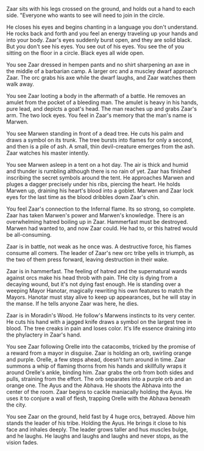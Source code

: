 Zaar sits with his legs crossed on the ground, and holds out a hand to each side. "Everyone who wants to see will need to join in the circle.

He closes his eyes and begins chanting in a language you don't understand. He rocks back and forth and you feel an energy traveling up your hands and into your body. Zaar's eyes suddenly burst open, and they are solid black. But you don't see his eyes. You see out of his eyes. You see the <number> of you sitting on the floor in a circle. Black eyes all wide open.

You see Zaar dressed in hempen pants and no shirt sharpening an axe in the middle of a barbarian camp. A larger orc and a muscley dwarf approach Zaar. The orc grabs his axe while the dwarf laughs, and Zaar watches them walk away.

You see Zaar looting a body in the aftermath of a battle. He removes an amulet from the pocket of a bleeding man. The amulet is heavy in his hands, pure lead, and depicts a goat's head. The man reaches up and grabs Zaar's arm. The two lock eyes. You feel in Zaar's memory that the man's name is Marwen.

You see Marwen standing in front of a dead tree. He cuts his palm and draws a symbol on its trunk. The tree bursts into flames for only a second, and then is a pile of ash. A small, thin devil-creature emerges from the ash. Zaar watches his master intently.

You see Marwen asleep in a tent on a hot day. The air is thick and humid and thunder is rumbling although there is no rain of yet. Zaar has finished inscribing the secret symbols around the tent. He approaches Marwen and pluges a dagger precisely under his ribs, piercing the heart. He holds Marwen up, draining his heart's blood into a goblet. Marwen and Zaar lock eyes for the last time as the blood dribbles down Zaar's chin.

You feel Zaar's connection to the Infernal flame. Its so strong, so complete. Zaar has taken Marwen's power and Marwen's knowledge. There is an overwhelming hatred boiling up in Zaar. Hammerfast must be destroyed. Marwen had wanted to, and now Zaar could. He had to, or this hatred would be all-consuming.

Zaar is in battle, not weak as he once was. A destructive force, his flames consume all comers. The leader of Zaar's new orc tribe yells in triumph, as the two of them press forward, leaving destruction in their wake.

Zaar is in hammerfast. The feeling of hatred and the supernatural wards against orcs make his head throb with pain. THe city is dying from a decaying wound, but it's not dying fast enough. He is standing over a weeping Mayor Hanotar, magically rewriting his own features to match the Mayors. Hanotar must stay alive to keep up appearances, but he will stay in the manse. If he tells anyone Zaar was here, he dies.

Zaar is in Moradin's Wood. He follow's Marwens instincts to its very center. He cuts his hand with a jagged knife draws a symbol on the largest tree in blood. The tree creaks in pain and loses color. It's life essence draining into the phylactery in Zaar's hand.

You see Zaar following Orelle into the catacombs, tricked by the promise of a reward from a mayor in disguise. Zaar is holding an orb, swirling orange and purple. Orelle, a few steps ahead, doesn't turn around in time. Zaar summons a whip of flaming thorns from his hands and skillfully wraps it around Orelle's ankle, binding him. Zaar grabs the orb from both sides and pulls, straining from the effort. The orb separates into a purple orb and an orange one. The Ayus and the Abhava. He shoots the Abhava into the center of the room. Zaar begins to cackle maniacally holding the Ayus. He uses it to conjure a wall of flesh, trapping Orelle with the Abhava beneath the city.

You see Zaar on the ground, held fast by 4 huge orcs, betrayed. Above him stands the leader of his tribe. Holding the Ayus. He brings it close to his face and inhales deeply. The leader grows taller and hus muscles bulge, and he laughs. He laughs and laughs and laughs and never stops, as the vision fades.